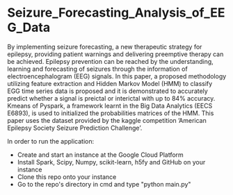 # Seizure_Forecasting_Analysis_of_EEG_Data
By implementing seizure forecasting, a new therapeutic
strategy for epilepsy, providing patient warnings
and delivering preemptive therapy can be achieved. Epilepsy
prevention can be reached by the understanding, learning and
forecasting of seizures through the information of electroencephalogram
(EEG) signals. In this paper, a proposed methodology
utilizing feature extraction and Hidden Markov Model
(HMM) to classify EGG time series data is proposed and it is
demonstrated to accurately predict whether a signal is preictal
or interictal with up to 84% accuracy. Kmeans of Pyspark, a framework
learnt in the Big Data Analytics (EECS E6893), is used to
initialized the probabilities matrices of the HMM. This paper
uses the dataset provided by the kaggle competition ’American
Epilepsy Society Seizure Prediction Challenge’.

In order to run the application:

* Create and start an instance at the Google Cloud Platform
* Install Spark, Scipy, Numpy, scikit-learn, h5fy and GitHub on your instance
* Clone this repo onto your instance
* Go to the repo's directory in cmd and type "python main.py"

